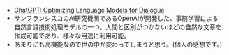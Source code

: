 - [ChatGPT: Optimizing Language Models for Dialogue](https://openai.com/blog/chatgpt/)
- サンフランシスコのAI研究機関であるOpenAIが開発した、事前学習による自然言語技術処理モデルの一つ。人間と区別がつかないほどの自然な文章を作成可能であり、様々な用途に利用可能。
- あまりにも高機能なので世の中が変わってしまうと思う。(個人の感想です。)